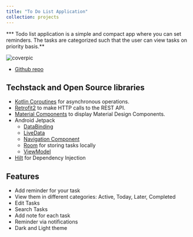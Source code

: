 ```yaml
---
title: "To Do List Application"
collection: projects
---
```


*** Todo list application is a simple and compact app where you can set reminders. The tasks are categorized such that the user can view tasks on priority basis.**


![coverpic](https://user-images.githubusercontent.com/72992585/208755204-ebf6f6c6-4f7a-4897-8e67-c3df20ab069c.png)


* [Github repo](https://github.com/MelDashti/ToDoList)


## Techstack and Open Source libraries

- [Kotlin Coroutines](https://github.com/Kotlin/kotlinx.coroutines) for asynchronous operations.
- [Retrofit2](https://github.com/square/retrofit) to make HTTP calls to the REST API.
- [Material Components](https://github.com/material-components/material-components-android)
 to display Material Design Components.
- Android Jetpack
    - [DataBinding](https://developer.android.com/topic/libraries/data-binding)
    - [LiveData](https://developer.android.com/topic/libraries/architecture/livedata)
    - [Navigation Component](https://developer.android.com/guide/navigation)
    - [Room](https://developer.android.com/topic/libraries/architecture/room) for storing tasks locally
    - [ViewModel](https://developer.android.com/topic/libraries/architecture/viewmodel)
- [Hilt](https://developer.android.com/training/dependency-injection/hilt-android) for
 Dependency Injection

## Features
- Add reminder for your task
- View them in different categories: Active, Today, Later, Completed
- Edit Tasks
- Search Tasks
- Add note for each task 
- Reminder via notifications
- Dark and Light theme












